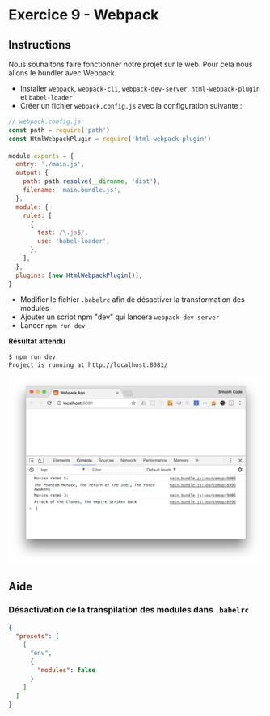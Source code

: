 # Exercice 9 - Webpack

## Instructions

Nous souhaitons faire fonctionner notre projet sur le web. Pour cela nous allons le bundler avec Webpack.

* Installer `webpack`, `webpack-cli`, `webpack-dev-server`, `html-webpack-plugin` et `babel-loader`
* Créer un fichier `webpack.config.js` avec la configuration suivante :

```js
// webpack.config.js
const path = require('path')
const HtmlWebpackPlugin = require('html-webpack-plugin')

module.exports = {
  entry: './main.js',
  output: {
    path: path.resolve(__dirname, 'dist'),
    filename: 'main.bundle.js',
  },
  module: {
    rules: [
      {
        test: /\.js$/,
        use: 'babel-loader',
      },
    ],
  },
  plugins: [new HtmlWebpackPlugin()],
}
```

* Modifier le fichier `.babelrc` afin de désactiver la transformation des modules
* Ajouter un script npm "dev" qui lancera `webpack-dev-server`
* Lancer `npm run dev`

**Résultat attendu**

```
$ npm run dev
Project is running at http://localhost:8081/
```

![Projet dans le navigateur](ex-9-webpack-result.png)

## Aide

### Désactivation de la transpilation des modules dans `.babelrc`

```json
{
  "presets": [
    [
      "env",
      {
        "modules": false
      }
    ]
  ]
}
```
